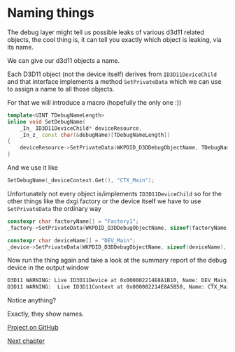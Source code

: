 # Naming things

The debug layer might tell us possible leaks of various d3d11 related objects, the cool thing is,
it can tell you exactly which object is leaking, via its name.

We can give our d3d11 objects a name.

Each D3D11 object (not the device itself) derives from `ID3D11DeviceChild` and that interface
implements a method `SetPrivateData` which we can use to assign a name to all those objects.

For that we will introduce a macro (hopefully the only one :))

```cpp
template<UINT TDebugNameLength>
inline void SetDebugName(
    _In_ ID3D11DeviceChild* deviceResource,
    _In_z_ const char(&debugName)[TDebugNameLength])
{
    deviceResource->SetPrivateData(WKPDID_D3DDebugObjectName, TDebugNameLength - 1, debugName);
}
```

And we use it like

```cpp
SetDebugName(_deviceContext.Get(), "CTX_Main");
```

Unfortunately not every object is/implements `ID3D11DeviceChild` so for the other things like
the dxgi factory or the device itself we have to use `SetPrivateData` the ordinary way

```cpp
constexpr char factoryName[] = "Factory1";
_factory->SetPrivateData(WKPDID_D3DDebugObjectName, sizeof(factoryName), factoryName);

constexpr char deviceName[] = "DEV_Main";
_device->SetPrivateData(WKPDID_D3DDebugObjectName, sizeof(deviceName), deviceName);
```

Now run the thing again and take a look at the summary report of the debug device in the output window

```bash
D3D11 WARNING: Live ID3D11Device at 0x000002214E8A1B10, Name: DEV_Main, Refcount: 3 [ STATE_CREATION WARNING #441: LIVE_DEVICE]
D3D11 WARNING:  Live ID3D11Context at 0x000002214E8A5B50, Name: CTX_Main, Refcount: 0, IntRef: 1 [ STATE_CREATION WARNING #2097226: LIVE_CONTEXT]
```

Notice anything?

Exactly, they show names.

[Project on GitHub](https://github.com/GraphicsProgramming/learnd3d11/tree/main/src/Cpp/1-getting-started/1-2-3-NamingThings)

[Next chapter](./1-2-4-renderdoc.md)
